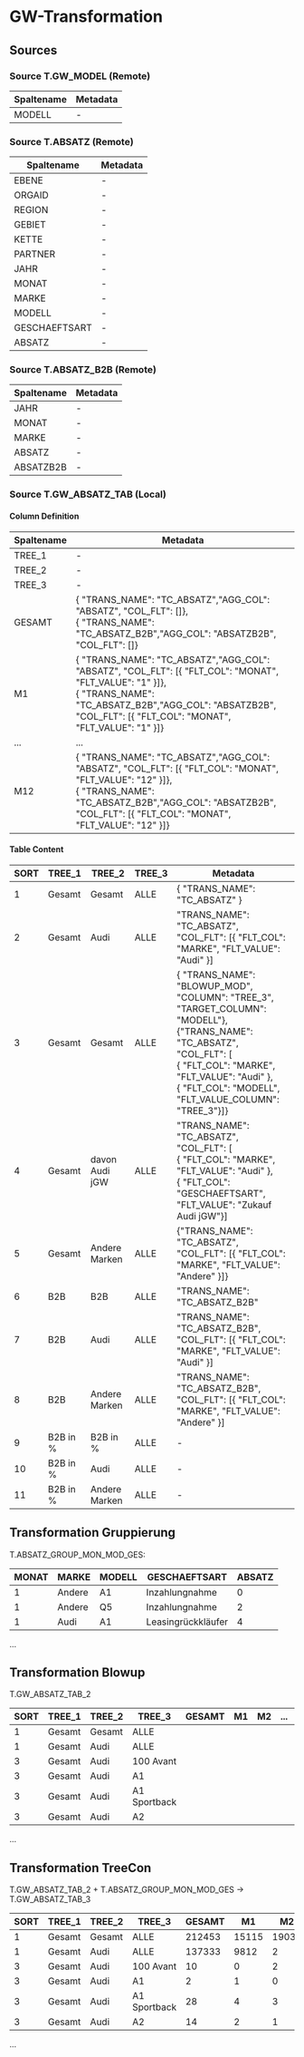 # GW-Transformation

## Sources

### Source T.GW_MODEL (Remote)

| Spaltename | Metadata |
| --- | --- |
| MODELL | - |

### Source T.ABSATZ (Remote)

| Spaltename | Metadata |
| --- | --- |
| EBENE | - |
| ORGAID | - |
| REGION | - |
| GEBIET | - |
| KETTE | - |
| PARTNER | - |
| JAHR | - |
| MONAT | - |
| MARKE | - |
| MODELL | - |
| GESCHAEFTSART | - |
| ABSATZ | - |

### Source T.ABSATZ_B2B (Remote)

| Spaltename | Metadata |
| --- | --- |
| JAHR | - |
| MONAT | - |
| MARKE | - |
| ABSATZ | - |
| ABSATZB2B | - |

### Source T.GW_ABSATZ_TAB (Local)

#### Column Definition

| Spaltename | Metadata |
| --- | --- |
| TREE_1 | - |
| TREE_2 | - |
| TREE_3 | - |
| GESAMT | { "TRANS_NAME": "TC_ABSATZ","AGG_COL": "ABSATZ", "COL_FLT": []},<br>{ "TRANS_NAME": "TC_ABSATZ_B2B","AGG_COL": "ABSATZB2B", "COL_FLT": []} |
| M1 | { "TRANS_NAME": "TC_ABSATZ","AGG_COL": "ABSATZ", "COL_FLT": [{ "FLT_COL": "MONAT", "FLT_VALUE": "1" }]},<br>{ "TRANS_NAME": "TC_ABSATZ_B2B","AGG_COL": "ABSATZB2B", "COL_FLT": [{ "FLT_COL": "MONAT", "FLT_VALUE": "1" }]} |
| ... | ... |
| M12 | { "TRANS_NAME": "TC_ABSATZ","AGG_COL": "ABSATZ", "COL_FLT": [{ "FLT_COL": "MONAT", "FLT_VALUE": "12" }]},<br>{ "TRANS_NAME": "TC_ABSATZ_B2B","AGG_COL": "ABSATZB2B", "COL_FLT": [{ "FLT_COL": "MONAT", "FLT_VALUE": "12" }]}|

#### Table Content 

| SORT | TREE_1 |TREE_2 |TREE_3 | Metadata |
| --- | --- | --- | --- | --- |
| 1 | Gesamt | Gesamt | ALLE | { "TRANS_NAME": "TC_ABSATZ" } |
| 2 | Gesamt | Audi | ALLE | "TRANS_NAME": "TC_ABSATZ",<br>"COL_FLT": [{ "FLT_COL": "MARKE", "FLT_VALUE": "Audi" }] |
| 3 | Gesamt | Gesamt | ALLE | { "TRANS_NAME": "BLOWUP_MOD",<br>"COLUMN": "TREE_3",<br>"TARGET_COLUMN": "MODELL"},<br>{"TRANS_NAME": "TC_ABSATZ",<br>"COL_FLT": [<br>{ "FLT_COL": "MARKE", "FLT_VALUE": "Audi" },<br>{ "FLT_COL": "MODELL", "FLT_VALUE_COLUMN": "TREE_3"}]} |
| 4 | Gesamt | davon Audi jGW | ALLE | "TRANS_NAME": "TC_ABSATZ",<br>"COL_FLT": [<br>{ "FLT_COL": "MARKE", "FLT_VALUE": "Audi" },<br>{ "FLT_COL": "GESCHAEFTSART", "FLT_VALUE": "Zukauf Audi jGW"}] |
| 5 | Gesamt | Andere Marken | ALLE | {"TRANS_NAME": "TC_ABSATZ",<br>"COL_FLT": [{ "FLT_COL": "MARKE", "FLT_VALUE": "Andere" }]} |
| 6 | B2B | B2B | ALLE | "TRANS_NAME": "TC_ABSATZ_B2B" |
| 7 | B2B | Audi | ALLE | "TRANS_NAME": "TC_ABSATZ_B2B",<br>"COL_FLT": [{ "FLT_COL": "MARKE", "FLT_VALUE": "Audi" }] |
| 8 | B2B | Andere Marken | ALLE | "TRANS_NAME": "TC_ABSATZ_B2B",<br>"COL_FLT": [{ "FLT_COL": "MARKE", "FLT_VALUE": "Andere" }] |
| 9 | B2B in % | B2B in % | ALLE | - |
| 10 | B2B in % | Audi | ALLE | - |
| 11 | B2B in % | Andere Marken | ALLE | - |

## Transformation Gruppierung

T.ABSATZ_GROUP_MON_MOD_GES:

| MONAT | MARKE | MODELL | GESCHAEFTSART | ABSATZ |
| --- | --- | ---  | --- | --- |
| 1 | Andere | A1 | Inzahlungnahme | 0 |
| 1 | Andere | Q5 | Inzahlungnahme | 2 |
| 1 | Audi | A1 | Leasingrückkläufer | 4 |
...

## Transformation Blowup

T.GW_ABSATZ_TAB_2

| SORT | TREE_1 | TREE_2 | TREE_3 | GESAMT | M1 | M2 | ... | M12 |
| --- | --- | ---  | --- | --- | --- | --- | --- | --- |
| 1 | Gesamt | Gesamt | ALLE | | | | | |
| 1 | Gesamt | Audi | ALLE | | | | | |
| 3 | Gesamt | Audi | 100 Avant | | | | | |
| 3 | Gesamt | Audi | A1 | | | | | |
| 3 | Gesamt | Audi | A1 Sportback | | | | | |
| 3 | Gesamt | Audi | A2 | | | | | |
...

## Transformation TreeCon

T.GW_ABSATZ_TAB_2 + T.ABSATZ_GROUP_MON_MOD_GES -> T.GW_ABSATZ_TAB_3

| SORT | TREE_1 | TREE_2 | TREE_3 | GESAMT | M1 | M2 | ... | M12 |
| --- | --- | ---  | --- | --- | --- | --- | --- | --- |
| 1 | Gesamt | Gesamt | ALLE | 212453 | 15115 | 19039 | | 0 |
| 1 | Gesamt | Audi | ALLE | 137333 | 9812 | 2 | | 0 |
| 3 | Gesamt | Audi | 100 Avant | 10 | 0 | 2 | | 0 |
| 3 | Gesamt | Audi | A1 | 2 | 1 | 0 | | 0 |
| 3 | Gesamt | Audi | A1 Sportback | 28 | 4 | 3 | | 0 |
| 3 | Gesamt | Audi | A2 | 14 | 2 | 1 | | 0 |
...
